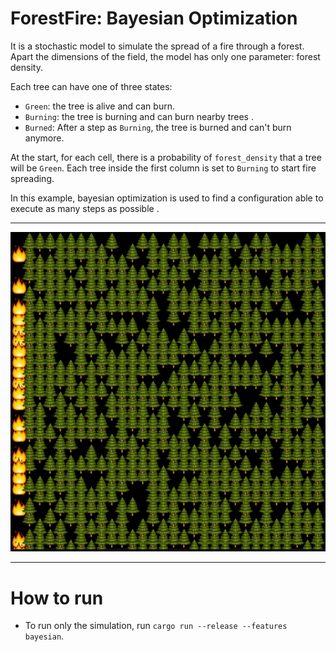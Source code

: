 # ForestFire: Bayesian Optimization

It is a stochastic model to simulate the spread of a fire through a forest. Apart the dimensions of the field, the model has only one parameter: forest density.

Each tree can have one of three states:
- `Green`: the tree is alive and can burn.
- `Burning`: the tree is burning and can burn nearby trees .
- `Burned`: After a step as `Burning`, the tree is burned and can't burn anymore.

At the start, for each cell, there is a probability of `forest_density` that a tree will be `Green`. Each tree inside the first column is set to `Burning` to start fire spreading.

In this example, bayesian optimization is used to find a configuration able to execute as many steps as possible .

---

![](ff.gif)

---

# How to run

- To run only the simulation, run `cargo run --release --features bayesian`.
  
